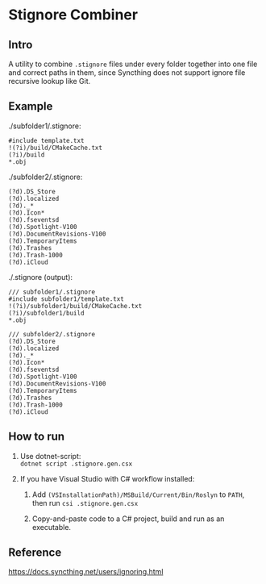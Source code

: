 # Stignore Combiner

## Intro

A utility to combine `.stignore` files under every folder together into one file and correct paths in them, since Syncthing does not support ignore file recursive lookup like Git.

## Example

./subfolder1/.stignore:

```
#include template.txt
!(?i)/build/CMakeCache.txt
(?i)/build
*.obj
```

./subfolder2/.stignore:

```
(?d).DS_Store
(?d).localized
(?d)._*
(?d).Icon*
(?d).fseventsd
(?d).Spotlight-V100
(?d).DocumentRevisions-V100
(?d).TemporaryItems
(?d).Trashes
(?d).Trash-1000
(?d).iCloud
```

./.stignore (output):

```
/// subfolder1/.stignore
#include subfolder1/template.txt
!(?i)/subfolder1/build/CMakeCache.txt
(?i)/subfolder1/build
*.obj

/// subfolder2/.stignore
(?d).DS_Store
(?d).localized
(?d)._*
(?d).Icon*
(?d).fseventsd
(?d).Spotlight-V100
(?d).DocumentRevisions-V100
(?d).TemporaryItems
(?d).Trashes
(?d).Trash-1000
(?d).iCloud
```

## How to run

1. Use dotnet-script: <br>`dotnet script .stignore.gen.csx`
   
2. If you have Visual Studio with C# workflow installed:

   1. Add `(VSInstallationPath)/MSBuild/Current/Bin/Roslyn` to `PATH`, <br>then run `csi .stignore.gen.csx`

   2. Copy-and-paste code to a C# project, build and run as an executable.

## Reference

https://docs.syncthing.net/users/ignoring.html